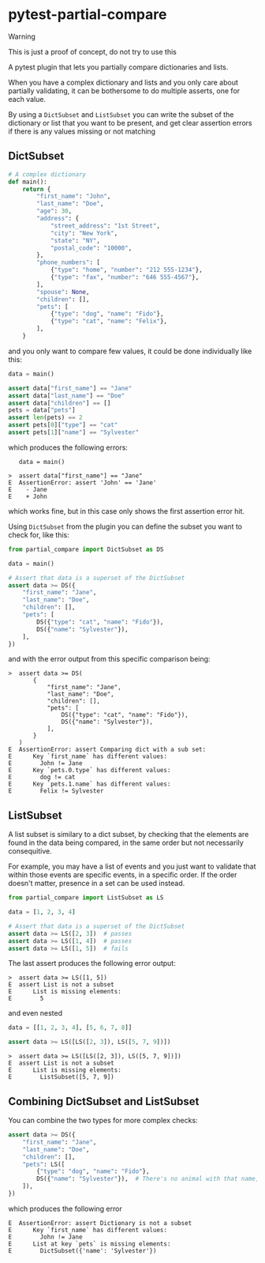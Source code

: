 # pytest-partial-compare

> [!WARNING]
> This is just a proof of concept, do not try to use this

A pytest plugin that lets you partially compare dictionaries and lists.

When you have a complex dictionary and lists and you only care about partially
validating, it can be bothersome to do multiple asserts, one for each value.

By using a `DictSubset` and `ListSubset` you can write the subset of the
dictionary or list that you want to be present, and get clear assertion errors
if there is any values missing or not matching

## DictSubset

```python
# A complex dictionary
def main():
    return {
        "first_name": "John",
        "last_name": "Doe",
        "age": 30,
        "address": {
            "street_address": "1st Street",
            "city": "New York",
            "state": "NY",
            "postal_code": "10000",
        },
        "phone_numbers": [
            {"type": "home", "number": "212 555-1234"},
            {"type": "fax", "number": "646 555-4567"},
        ],
        "spouse": None,
        "children": [],
        "pets": [
            {"type": "dog", "name": "Fido"},
            {"type": "cat", "name": "Felix"},
        ],
    }
```

and you only want to compare few values, it could be done individually like this:

```python
data = main()

assert data["first_name"] == "Jane"
assert data["last_name"] == "Doe"
assert data["children"] == []
pets = data["pets"]
assert len(pets) == 2
assert pets[0]["type"] == "cat"
assert pets[1]["name"] == "Sylvester"
```

which produces the following errors:

```
   data = main()

>  assert data["first_name"] == "Jane"
E  AssertionError: assert 'John' == 'Jane'
E    - Jane
E    + John
```

which works fine, but in this case only shows the first assertion error hit.

Using `DictSubset` from the plugin you can define the subset you want to check
for, like this:

```python
from partial_compare import DictSubset as DS

data = main()

# Assert that data is a superset of the DictSubset
assert data >= DS({
    "first_name": "Jane",
    "last_name": "Doe",
    "children": [],
    "pets": [
        DS({"type": "cat", "name": "Fido"}),
        DS({"name": "Sylvester"}),
    ],
})
```

and with the error output from this specific comparison being:

```
>  assert data >= DS(
       {
           "first_name": "Jane",
           "last_name": "Doe",
           "children": [],
           "pets": [
               DS({"type": "cat", "name": "Fido"}),
               DS({"name": "Sylvester"}),
           ],
       }
   )
E  AssertionError: assert Comparing dict with a sub set:
E      Key `first_name` has different values:
E        John != Jane
E      Key `pets.0.type` has different values:
E        dog != cat
E      Key `pets.1.name` has different values:
E        Felix != Sylvester
```

## ListSubset

A list subset is similary to a dict subset, by checking that the elements are
found in the data being compared, in the same order but not necessarily
consequitive.

For example, you may have a list of events and you just want to validate that
within those events are specific events, in a specific order. If the order
doesn't matter, presence in a set can be used instead.

```python
from partial_compare import ListSubset as LS

data = [1, 2, 3, 4]

# Assert that data is a superset of the DictSubset
assert data >= LS([2, 3])  # passes
assert data >= LS([1, 4])  # passes
assert data >= LS([1, 5])  # fails
```

The last assert produces the following error output:

```
>  assert data >= LS([1, 5])
E  assert List is not a subset
E      List is missing elements:
E        5
```

and even nested

```python
data = [[1, 2, 3, 4], [5, 6, 7, 8]]

assert data >= LS([LS([2, 3]), LS([5, 7, 9])])
```

```
>  assert data >= LS([LS([2, 3]), LS([5, 7, 9])])
E  assert List is not a subset
E      List is missing elements:
E        ListSubset([5, 7, 9])
```

## Combining DictSubset and ListSubset

You can combine the two types for more complex checks:

```python
assert data >= DS({
    "first_name": "Jane",
    "last_name": "Doe",
    "children": [],
    "pets": LS([
        {"type": "dog", "name": "Fido"},
        DS({"name": "Sylvester"}),  # There's no animal with that name, no matter the type
    ]),
})
```

which produces the following error

```
E  AssertionError: assert Dictionary is not a subset
E      Key `first_name` has different values:
E        John != Jane
E      List at key `pets` is missing elements:
E        DictSubset({'name': 'Sylvester'})
```
